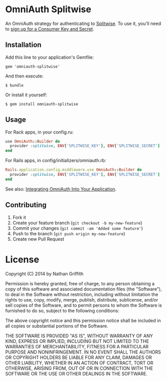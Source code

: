 # OmniAuth Splitwise

An OmniAuth strategy for authenticating to [Splitwise](http://www.splitwise.com). To use it, you'll need to [sign up for a Consumer Key and Secret](https://secure.splitwise.com/oauth_clients).

## Installation

Add this line to your application's Gemfile:

    gem 'omniauth-splitwise'

And then execute:

    $ bundle

Or install it yourself:

    $ gem install omniauth-splitwise

## Usage

For Rack apps, in your config.ru:

```ruby
use OmniAuth::Builder do
  provider :splitwise, ENV['SPLITWISE_KEY'], ENV['SPLITWISE_SECRET']
end
```

For Rails apps, in config/initializers/omniauth.rb:

```ruby
Rails.application.config.middleware.use OmniAuth::Builder do
  provider :splitwise, ENV['SPLITWISE_KEY'], ENV['SPLITWISE_SECRET']
end
```

See also: [Integrating OmniAuth Into Your Application](https://github.com/intridea/omniauth#integrating-omniauth-into-your-application).

## Contributing

1. Fork it
2. Create your feature branch (`git checkout -b my-new-feature`)
3. Commit your changes (`git commit -am 'Added some feature'`)
4. Push to the branch (`git push origin my-new-feature`)
5. Create new Pull Request

# License

Copyright (C) 2014 by Nathan Griffith

Permission is hereby granted, free of charge, to any person obtaining a copy of this software and associated documentation files (the "Software"), to deal in the Software without restriction, including without limitation the rights to use, copy, modify, merge, publish, distribute, sublicense, and/or sell copies of the Software, and to permit persons to whom the Software is furnished to do so, subject to the following conditions:

The above copyright notice and this permission notice shall be included in all copies or substantial portions of the Software.

THE SOFTWARE IS PROVIDED "AS IS", WITHOUT WARRANTY OF ANY KIND, EXPRESS OR IMPLIED, INCLUDING BUT NOT LIMITED TO THE WARRANTIES OF MERCHANTABILITY, FITNESS FOR A PARTICULAR PURPOSE AND NONINFRINGEMENT. IN NO EVENT SHALL THE AUTHORS OR COPYRIGHT HOLDERS BE LIABLE FOR ANY CLAIM, DAMAGES OR OTHER LIABILITY, WHETHER IN AN ACTION OF CONTRACT, TORT OR OTHERWISE, ARISING FROM, OUT OF OR IN CONNECTION WITH THE SOFTWARE OR THE USE OR OTHER DEALINGS IN THE SOFTWARE.